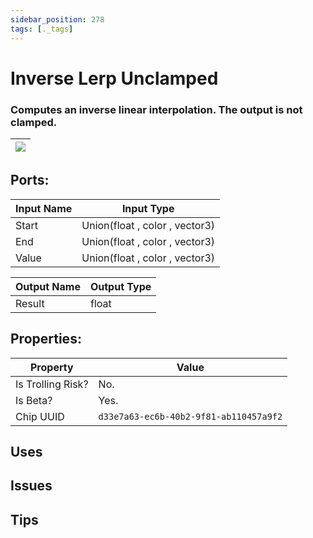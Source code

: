 ```yaml
---
sidebar_position: 278
tags: [._tags]
---
```


# Inverse Lerp Unclamped


### Computes an inverse linear interpolation. The output is not clamped.

| ![](https://images-ext-2.discordapp.net/external/MPmIaQzlEPmgGWlgi-WxBBXt0Bjv_zWPkg1y1f_sy3s/https/www.recroomcircuits.com/image/circuit/absolute-value?width=206&height=108) |
|-----|

## Ports:

| Input Name | Input Type |
|-----------|-----------|
| Start | Union(float , color , vector3) |
| End | Union(float , color , vector3) |
| Value | Union(float , color , vector3) |

| Output Name | Output Type |
|-----------|-----------|
| Result | float |

## Properties:

| Property  | Value |
|-------------------|-----------|
| Is Trolling Risk? | No. |
| Is Beta? | Yes. |
| Chip UUID | `d33e7a63-ec6b-40b2-9f81-ab110457a9f2` |

## Uses

## Issues

## Tips